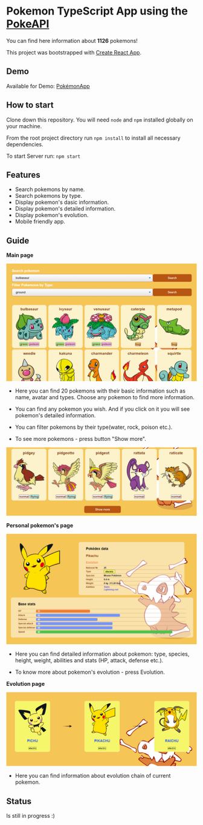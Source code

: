 # Pokemon TypeScript App using the [PokeAPI](https://pokeapi.co/)

You can find here information about **1126** pokemons!

This project was bootstrapped with [Create React App](https://github.com/facebook/create-react-app).

## Demo

Available for Demo: [PokémonApp](https://pokemon-8mrlhpx5q-ksushadk.vercel.app/)

## How to start

Clone down this repository. You will need `node` and `npm` installed globally on your machine.

From the root project directory run `npm install` to install all necessary dependencies.

To start Server run: `npm start`

## Features

- Search pokemons by name.
- Search pokemons by type.
- Display pokemon's dasic information.
- Display pokemon's detailed information.
- Display pokemon's evolution.
- Mobile friendly app.

## Guide

**Main page**

![main page](/src/assets/main.png)

- Here you can find 20 pokemons with their basic information such as name, avatar and types. Choose any pokemon to find more information.

- You can find any pokemon you wish. And if you click on it you will see pokemon's detailed information.

- You can filter pokemons by their type(water, rock, poison etc.).

- To see more pokemons - press button "Show more".

![main page](/src/assets/btn.png)

**Personal pokemon's page**

![main page](/src/assets/personal.png)

- Here you can find detailed information about pokemon: type, species, height, weight, abilities and stats (HP, attack, defense etc.).

- To know more about pokemon's evolution - press Evolution.

**Evolution page**

![main page](/src/assets/evolution.png)

- Here you can find information about evolution chain of current pokemon.

## Status

Is still in progress :)
